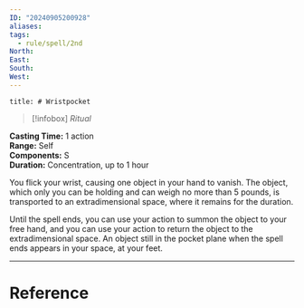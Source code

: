 ```yaml
---
ID: "20240905200928"
aliases: 
tags:
  - rule/spell/2nd
North: 
East: 
South: 
West:
---
```

```toc
title: # Wristpocket
```

>[!infobox]
> *Ritual*
> 
**Casting Time:** 1 action  
**Range:** Self  
**Components:** S  
**Duration:** Concentration, up to 1 hour

You flick your wrist, causing one object in your hand to vanish. The object, which only you can be holding and can weigh no more than 5 pounds, is transported to an extradimensional space, where it remains for the duration.

Until the spell ends, you can use your action to summon the object to your free hand, and you can use your action to return the object to the extradimensional space. An object still in the pocket plane when the spell ends appears in your space, at your feet.

---

# Reference
